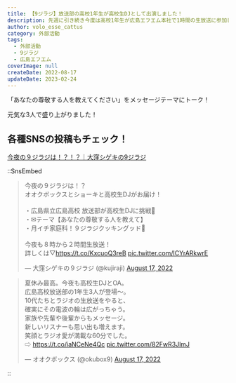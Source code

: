```yaml
---
title: 【9ジラジ】放送部の高校1年生が高校生DJとして出演しました！
description: 先週に引き続き今度は高校1年生が広島エフエム本社で1時間の生放送に参加しました！
author: volo_esse_cattus
category: 外部活動
tags:
  - 外部活動
  - 9ジラジ
  - 広島エフエム
coverImage: null
createDate: 2022-08-17
updateDate: 2023-02-24
---
```


「あなたの尊敬する人を教えてください」をメッセージテーマにトーク！

元気な3人で盛り上がりました！

## 各種SNSの投稿もチェック！

[今夜の９ジラジは！？！？｜大窪シゲキの9ジラジ](http://hfm.jp/blog/9/2022/08/post-2204.html)

::SnsEmbed

<blockquote class="twitter-tweet"><p lang="ja" dir="ltr">今夜の９ジラジは！？<br>オオクボックスとショーキと高校生DJがお届け！<br><br>・広島県立広島高校 放送部が高校生DJに挑戦🎤<br>・✉テーマ【あなたの尊敬する人を教えて】<br>・月イチ家庭科！９ジラジクッキングッド🍳<br><br>今夜も８時から２時間生放送！<br>詳しくは▽<a href="https://t.co/KxcuoQ3reB">https://t.co/KxcuoQ3reB</a> <a href="https://t.co/ICYrARkwrE">pic.twitter.com/ICYrARkwrE</a></p>&mdash; 大窪シゲキの９ジラジ (@kujiraji) <a href="https://twitter.com/kujiraji/status/1559838771746840578?ref_src=twsrc%5Etfw">August 17, 2022</a></blockquote>

<blockquote class="twitter-tweet"><p lang="ja" dir="ltr">夏休み最高。今夜も高校生DJとOA。<br>広島高校放送部の1年生3人が登場〜。<br>10代たちとラジオの生放送をやると、<br>確実にその電波の輪は広がっちゃう。<br>家族や先輩や後輩からもメッセージ。<br>新しいリスナーも思い出も増えます。<br>笑顔とラジオ愛が満載な60分でした。<br>⇨ <a href="https://t.co/iaNCeNe4Qc">https://t.co/iaNCeNe4Qc</a> <a href="https://t.co/82FwR3JlmJ">pic.twitter.com/82FwR3JlmJ</a></p>&mdash; オオクボックス (@okubox9) <a href="https://twitter.com/okubox9/status/1559909360192856064?ref_src=twsrc%5Etfw">August 17, 2022</a></blockquote>

<InstagramEmbed id="ChW7nvnvAsk"></InstagramEmbed>
::
